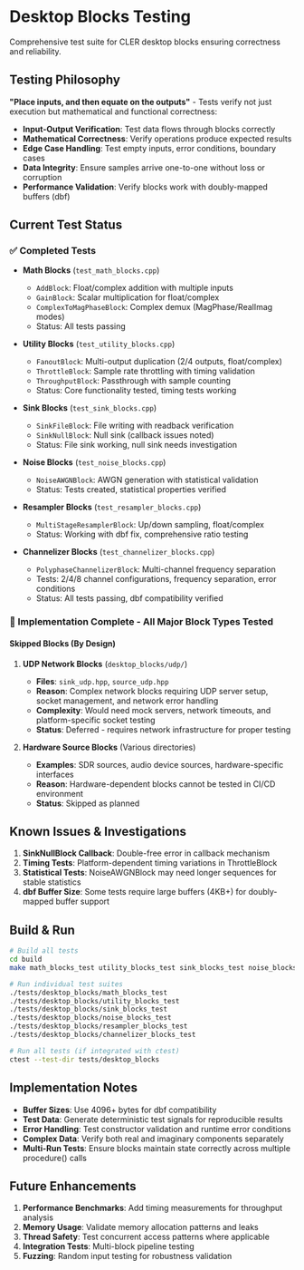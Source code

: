 # Desktop Blocks Testing

Comprehensive test suite for CLER desktop blocks ensuring correctness and reliability.

## Testing Philosophy

**"Place inputs, and then equate on the outputs"** - Tests verify not just execution but mathematical and functional correctness:

- **Input-Output Verification**: Test data flows through blocks correctly
- **Mathematical Correctness**: Verify operations produce expected results
- **Edge Case Handling**: Test empty inputs, error conditions, boundary cases
- **Data Integrity**: Ensure samples arrive one-to-one without loss or corruption
- **Performance Validation**: Verify blocks work with doubly-mapped buffers (dbf)

## Current Test Status

### ✅ Completed Tests
- **Math Blocks** (`test_math_blocks.cpp`)
  - `AddBlock`: Float/complex addition with multiple inputs
  - `GainBlock`: Scalar multiplication for float/complex
  - `ComplexToMagPhaseBlock`: Complex demux (MagPhase/RealImag modes)
  - Status: All tests passing

- **Utility Blocks** (`test_utility_blocks.cpp`)
  - `FanoutBlock`: Multi-output duplication (2/4 outputs, float/complex)
  - `ThrottleBlock`: Sample rate throttling with timing validation
  - `ThroughputBlock`: Passthrough with sample counting
  - Status: Core functionality tested, timing tests working

- **Sink Blocks** (`test_sink_blocks.cpp`)
  - `SinkFileBlock`: File writing with readback verification
  - `SinkNullBlock`: Null sink (callback issues noted)
  - Status: File sink working, null sink needs investigation

- **Noise Blocks** (`test_noise_blocks.cpp`)
  - `NoiseAWGNBlock`: AWGN generation with statistical validation
  - Status: Tests created, statistical properties verified

- **Resampler Blocks** (`test_resampler_blocks.cpp`)
  - `MultiStageResamplerBlock`: Up/down sampling, float/complex
  - Status: Working with dbf fix, comprehensive ratio testing

- **Channelizer Blocks** (`test_channelizer_blocks.cpp`)
  - `PolyphaseChannelizerBlock`: Multi-channel frequency separation
  - Tests: 2/4/8 channel configurations, frequency separation, error conditions
  - Status: All tests passing, dbf compatibility verified

### 🚀 Implementation Complete - All Major Block Types Tested

#### Skipped Blocks (By Design)
1. **UDP Network Blocks** (`desktop_blocks/udp/`)
   - **Files**: `sink_udp.hpp`, `source_udp.hpp`
   - **Reason**: Complex network blocks requiring UDP server setup, socket management, and network error handling
   - **Complexity**: Would need mock servers, network timeouts, and platform-specific socket testing
   - **Status**: Deferred - requires network infrastructure for proper testing

2. **Hardware Source Blocks** (Various directories)
   - **Examples**: SDR sources, audio device sources, hardware-specific interfaces
   - **Reason**: Hardware-dependent blocks cannot be tested in CI/CD environment
   - **Status**: Skipped as planned

## Known Issues & Investigations

1. **SinkNullBlock Callback**: Double-free error in callback mechanism
2. **Timing Tests**: Platform-dependent timing variations in ThrottleBlock
3. **Statistical Tests**: NoiseAWGNBlock may need longer sequences for stable statistics
4. **dbf Buffer Size**: Some tests require large buffers (4KB+) for doubly-mapped buffer support

## Build & Run

```bash
# Build all tests
cd build
make math_blocks_test utility_blocks_test sink_blocks_test noise_blocks_test resampler_blocks_test channelizer_blocks_test

# Run individual test suites
./tests/desktop_blocks/math_blocks_test
./tests/desktop_blocks/utility_blocks_test
./tests/desktop_blocks/sink_blocks_test
./tests/desktop_blocks/noise_blocks_test
./tests/desktop_blocks/resampler_blocks_test
./tests/desktop_blocks/channelizer_blocks_test

# Run all tests (if integrated with ctest)
ctest --test-dir tests/desktop_blocks
```

## Implementation Notes

- **Buffer Sizes**: Use 4096+ bytes for dbf compatibility
- **Test Data**: Generate deterministic test signals for reproducible results
- **Error Handling**: Test constructor validation and runtime error conditions
- **Complex Data**: Verify both real and imaginary components separately
- **Multi-Run Tests**: Ensure blocks maintain state correctly across multiple procedure() calls

## Future Enhancements

1. **Performance Benchmarks**: Add timing measurements for throughput analysis
2. **Memory Usage**: Validate memory allocation patterns and leaks
3. **Thread Safety**: Test concurrent access patterns where applicable
4. **Integration Tests**: Multi-block pipeline testing
5. **Fuzzing**: Random input testing for robustness validation